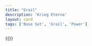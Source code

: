```yaml
---
title: "Grail"
description: 'Krieg Eterna'
layout: card
tags: ['Base Set', 'Grail', 'Power']
---
```

{{<card-detail-page title="Grail" artwork="The Faithful Knight by Thomas Jones Barker (1881)" />}}
